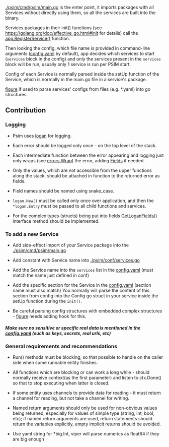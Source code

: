 [./psim/cmd/psim/main.go](./psim/cmd/psim/main.go) is the enter point,
it imports packages with all Services without directly using them, so all the services are built into the binary.

Services packages in their init() functions (see https://golang.org/doc/effective_go.html#init for details)
call the [app.RegisterService()](./psim/app/main.go) function.

Then looking the config, which file name is provided in command-line arguments ([config.yaml](./config.yaml) by default),
app decides which services to start (`services` block in the config)
and only the services present in the `services` block will be run,
usually only 1 service is run per PSIM start.

Config of each Service is normally parsed inside the setUp function of the Service,
which is normally in the main.go file in a service's package.

[figure](https://gitlab.com/distributed_lab/figure) if used to parse services' configs from files (e.g. \*.yaml) into go structures.

## Contribution

### Logging

- Psim uses [logan](https://gitlab.com/distributed_lab/logan) for logging.

- Each error should be logged only once - on the top level of the stack.

- Each intermediate function between the error appearing and logging just only wraps
(see [errors.Wrap](https://gitlab.com/distributed_lab/logan/v3/errors/errors.go)) the error,
adding [Fields](https://gitlab.com/distributed_lab/logan/v3/fields.go) if needed.

- Only the values, which are not accessible from the upper functions along the stack,
should be attached in function to the returned error as fields.

- Field names should be named using snake\_case.

- `logan.New()` must be called only once over application, and then the `*logan.Entry`
must be passed to all child functions and services.

- For the complex types (structs) being put into fields
[GetLoganFields()](https://gitlab.com/distributed_lab/logan/v3/fields/main.go) interface method should be implemented.


### To add a new Service

- Add side-effect import of your Service package into the [./psim/cmd/psim/main.go](./psim/cmd/psim/main.go)

- Add constant with Service name into [./psim/conf/services.go](./psim/conf/services.go)

- Add the Service name into the `services` list in the [config.yaml](./config.yaml) (must match the name just defined in conf)

- Add the specific section for the Service in the [config.yaml](./config.yaml) (section name must also match)
You normally will parse the content of this section from config into the Config go struct in your service
inside the setUp function during the `init()`.

- Be careful parsing config structures with embedded complex structures -
[figure](https://gitlab.com/distributed_lab/figure) needs adding hook for this.

##### Make sure no sensitive or specific real data is mentioned in the [config.yaml](./config.yaml) (such as keys, secrets, real urls, etc)

### General requirements and recommendations

- Run() methods must be blocking, so that possible to handle on the caller side when some runnable entity finishes.

- All functions which are blocking or can work a long while - should normally receive context(as the first parameter)
and listen to ctx.Done() so that to stop executing when latter is closed.

- If some entity uses channels to provide data for reading - it must return a channel for reading, but not take a channel for writing.

- Named return arguments should only be used for non-obvious values being returned, especially for values of simple type (string, int, bool, etc);
if named return arguments are used, return statements should return the variables explicitly, empty implicit returns should be avoided.

- Use yaml string for *big.Int, viper will parse numerics as float64 if they are big enough
